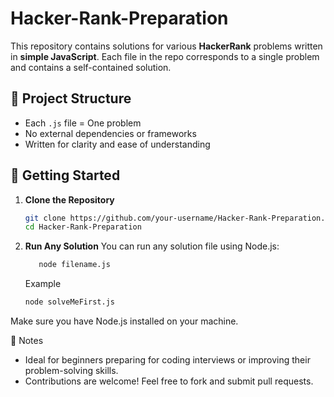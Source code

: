 # Hacker-Rank-Preparation

This repository contains solutions for various **HackerRank** problems written in **simple JavaScript**. Each file in the repo corresponds to a single problem and contains a self-contained solution.

## 📁 Project Structure

- Each `.js` file = One problem
- No external dependencies or frameworks
- Written for clarity and ease of understanding

## 🚀 Getting Started

1. **Clone the Repository**

   ```bash
   git clone https://github.com/your-username/Hacker-Rank-Preparation.git
   cd Hacker-Rank-Preparation

   ```

2. **Run Any Solution**
   You can run any solution file using Node.js:

   ```bash
      node filename.js
   ```
   
   Example

   ```bash
   node solveMeFirst.js
    ```
Make sure you have Node.js installed on your machine.
  

📌 Notes

- Ideal for beginners preparing for coding interviews or improving their problem-solving skills.
- Contributions are welcome! Feel free to fork and submit pull requests.
